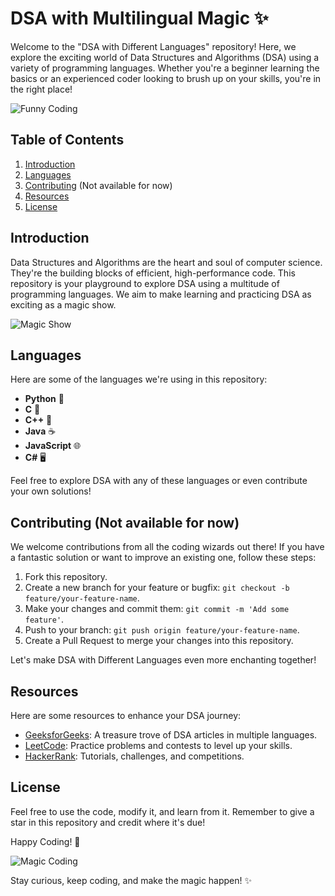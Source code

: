 # DSA with Multilingual Magic ✨

Welcome to the "DSA with Different Languages" repository! Here, we explore the exciting world of Data Structures and Algorithms (DSA) using a variety of programming languages. Whether you're a beginner learning the basics or an experienced coder looking to brush up on your skills, you're in the right place!

![Funny Coding](https://media.giphy.com/media/ZVik7pBtu9dNS/giphy.gif)

## Table of Contents

1. [Introduction](#introduction)
2. [Languages](#languages)
3. [Contributing](#contributing) (Not available for now)
4. [Resources](#resources)
5. [License](#license)

## Introduction

Data Structures and Algorithms are the heart and soul of computer science. They're the building blocks of efficient, high-performance code. This repository is your playground to explore DSA using a multitude of programming languages. We aim to make learning and practicing DSA as exciting as a magic show.

![Magic Show](https://tenor.com/bmLld.gif)

## Languages

Here are some of the languages we're using in this repository:

- **Python** 🐍
- **C** 🧩
- **C++** 🧩
- **Java** ☕
- **JavaScript** 🌐
- **C#** 🖥️

Feel free to explore DSA with any of these languages or even contribute your own solutions!

## Contributing (Not available for now)

We welcome contributions from all the coding wizards out there! If you have a fantastic solution or want to improve an existing one, follow these steps:

1. Fork this repository.
2. Create a new branch for your feature or bugfix: `git checkout -b feature/your-feature-name`.
3. Make your changes and commit them: `git commit -m 'Add some feature'`.
4. Push to your branch: `git push origin feature/your-feature-name`.
5. Create a Pull Request to merge your changes into this repository.

Let's make DSA with Different Languages even more enchanting together!

## Resources

Here are some resources to enhance your DSA journey:

- [GeeksforGeeks](https://www.geeksforgeeks.org/): A treasure trove of DSA articles in multiple languages.
- [LeetCode](https://leetcode.com/): Practice problems and contests to level up your skills.
- [HackerRank](https://www.hackerrank.com/dashboard): Tutorials, challenges, and competitions.

## License

Feel free to use the code, modify it, and learn from it. Remember to give a star in this repository and credit where it's due! 

Happy Coding! 🚀

![Magic Coding](https://media.giphy.com/media/LmNwrBhejkK9EFP504/giphy.gif)

Stay curious, keep coding, and make the magic happen! ✨
